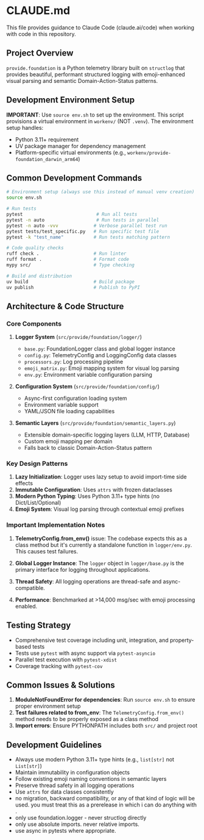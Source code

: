 # CLAUDE.md

This file provides guidance to Claude Code (claude.ai/code) when working with code in this repository.

## Project Overview

`provide.foundation` is a Python telemetry library built on `structlog` that provides beautiful, performant structured logging with emoji-enhanced visual parsing and semantic Domain-Action-Status patterns.

## Development Environment Setup

**IMPORTANT**: Use `source env.sh` to set up the environment. This script provisions a virtual environment in `workenv/` (NOT `.venv`). The environment setup handles:
- Python 3.11+ requirement
- UV package manager for dependency management
- Platform-specific virtual environments (e.g., `workenv/provide-foundation_darwin_arm64`)

## Common Development Commands

```bash
# Environment setup (always use this instead of manual venv creation)
source env.sh

# Run tests
pytest                           # Run all tests
pytest -n auto                   # Run tests in parallel
pytest -n auto -vvv             # Verbose parallel test run
pytest tests/test_specific.py   # Run specific test file
pytest -k "test_name"           # Run tests matching pattern

# Code quality checks
ruff check .                    # Run linter
ruff format .                   # Format code
mypy src/                       # Type checking

# Build and distribution
uv build                        # Build package
uv publish                      # Publish to PyPI
```

## Architecture & Code Structure

### Core Components

1. **Logger System** (`src/provide/foundation/logger/`)
   - `base.py`: FoundationLogger class and global logger instance
   - `config.py`: TelemetryConfig and LoggingConfig data classes
   - `processors.py`: Log processing pipeline
   - `emoji_matrix.py`: Emoji mapping system for visual log parsing
   - `env.py`: Environment variable configuration parsing

2. **Configuration System** (`src/provide/foundation/config/`)
   - Async-first configuration loading system
   - Environment variable support
   - YAML/JSON file loading capabilities

3. **Semantic Layers** (`src/provide/foundation/semantic_layers.py`)
   - Extensible domain-specific logging layers (LLM, HTTP, Database)
   - Custom emoji mapping per domain
   - Falls back to classic Domain-Action-Status pattern

### Key Design Patterns

1. **Lazy Initialization**: Logger uses lazy setup to avoid import-time side effects
2. **Immutable Configuration**: Uses `attrs` with frozen dataclasses
3. **Modern Python Typing**: Uses Python 3.11+ type hints (no Dict/List/Optional)
4. **Emoji System**: Visual log parsing through contextual emoji prefixes

### Important Implementation Notes

1. **TelemetryConfig.from_env()** issue: The codebase expects this as a class method but it's currently a standalone function in `logger/env.py`. This causes test failures.

2. **Global Logger Instance**: The `logger` object in `logger/base.py` is the primary interface for logging throughout applications.

3. **Thread Safety**: All logging operations are thread-safe and async-compatible.

4. **Performance**: Benchmarked at >14,000 msg/sec with emoji processing enabled.

## Testing Strategy

- Comprehensive test coverage including unit, integration, and property-based tests
- Tests use `pytest` with async support via `pytest-asyncio`
- Parallel test execution with `pytest-xdist`
- Coverage tracking with `pytest-cov`

## Common Issues & Solutions

1. **ModuleNotFoundError for dependencies**: Run `source env.sh` to ensure proper environment setup
2. **Test failures related to from_env**: The `TelemetryConfig.from_env()` method needs to be properly exposed as a class method
3. **Import errors**: Ensure PYTHONPATH includes both `src/` and project root

## Development Guidelines

- Always use modern Python 3.11+ type hints (e.g., `list[str]` not `List[str]`)
- Maintain immutability in configuration objects
- Follow existing emoji naming conventions in semantic layers
- Preserve thread safety in all logging operations
- Use `attrs` for data classes consistently
- no migration, backward compatibility, or any of that kind of logic will be used. you must treat this as a prerelease in which i can do anything with .
- only use foundation.logger - never structlog directly
- only use absolute imports. never relative imports.
- use async in pytests where appropriate.